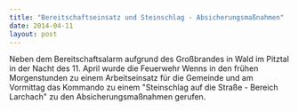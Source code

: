 ```yaml
---
title: "Bereitschaftseinsatz und Steinschlag - Absicherungsmaßnahmen"
date: 2014-04-11
layout: post
---
```


Neben dem Bereitschaftsalarm aufgrund des Großbrandes in Wald im Pitztal in der Nacht des 11. April wurde die Feuerwehr Wenns in den frühen Morgenstunden zu einem Arbeitseinsatz für die Gemeinde und am Vormittag das Kommando zu einem "Steinschlag auf die Straße - Bereich Larchach" zu den Absicherungsmaßnahmen gerufen.